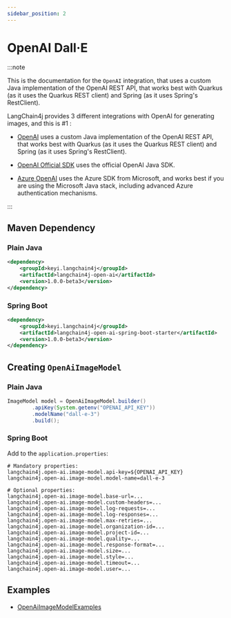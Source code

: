 ```yaml
---
sidebar_position: 2
---
```


# OpenAI Dall·E

:::note

This is the documentation for the `OpenAI` integration, that uses a custom Java implementation of the OpenAI REST API, that works best with Quarkus (as it uses the Quarkus REST client) and Spring (as it uses Spring's RestClient).


LangChain4j provides 3 different integrations with OpenAI for generating images, and this is #1 :

- [OpenAI](/integrations/language-models/open-ai) uses a custom Java implementation of the OpenAI REST API, that works best with Quarkus (as it uses the Quarkus REST client) and Spring (as it uses Spring's RestClient).

- [OpenAI Official SDK](/integrations/language-models/open-ai-official) uses the official OpenAI Java SDK.
- [Azure OpenAI](/integrations/language-models/azure-open-ai) uses the Azure SDK from Microsoft, and works best if you are using the Microsoft Java stack, including advanced Azure authentication mechanisms.

:::

## Maven Dependency

### Plain Java
```xml
<dependency>
    <groupId>keyi.langchain4j</groupId>
    <artifactId>langchain4j-open-ai</artifactId>
    <version>1.0.0-beta3</version>
</dependency>
```

### Spring Boot
```xml
<dependency>
    <groupId>keyi.langchain4j</groupId>
    <artifactId>langchain4j-open-ai-spring-boot-starter</artifactId>
    <version>1.0.0-beta3</version>
</dependency>
```


## Creating `OpenAiImageModel`

### Plain Java
```java
ImageModel model = OpenAiImageModel.builder()
        .apiKey(System.getenv("OPENAI_API_KEY"))
        .modelName("dall-e-3")
        .build();
```

### Spring Boot
Add to the `application.properties`:
```properties
# Mandatory properties:
langchain4j.open-ai.image-model.api-key=${OPENAI_API_KEY}
langchain4j.open-ai.image-model.model-name=dall-e-3

# Optional properties:
langchain4j.open-ai.image-model.base-url=...
langchain4j.open-ai.image-model.custom-headers=...
langchain4j.open-ai.image-model.log-requests=...
langchain4j.open-ai.image-model.log-responses=...
langchain4j.open-ai.image-model.max-retries=...
langchain4j.open-ai.image-model.organization-id=...
langchain4j.open-ai.image-model.project-id=...
langchain4j.open-ai.image-model.quality=...
langchain4j.open-ai.image-model.response-format=...
langchain4j.open-ai.image-model.size=...
langchain4j.open-ai.image-model.style=...
langchain4j.open-ai.image-model.timeout=...
langchain4j.open-ai.image-model.user=...
```

## Examples

- [OpenAiImageModelExamples](https://github.com/langchain4j/langchain4j-examples/blob/main/open-ai-examples/src/main/java/OpenAiImageModelExamples.java)
